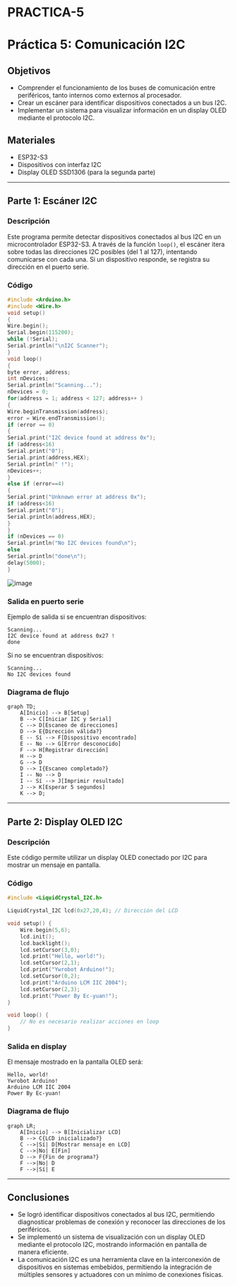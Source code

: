 # PRACTICA-5
# Práctica 5: Comunicación I2C

## Objetivos
- Comprender el funcionamiento de los buses de comunicación entre periféricos, tanto internos como externos al procesador.
- Crear un escáner para identificar dispositivos conectados a un bus I2C.
- Implementar un sistema para visualizar información en un display OLED mediante el protocolo I2C.

## Materiales
- ESP32-S3
- Dispositivos con interfaz I2C
- Display OLED SSD1306 (para la segunda parte)
---

## Parte 1: Escáner I2C
### Descripción
Este programa permite detectar dispositivos conectados al bus I2C en un microcontrolador ESP32-S3. A través de la función `loop()`, el escáner itera sobre todas las direcciones I2C posibles (del 1 al 127), intentando comunicarse con cada una. Si un dispositivo responde, se registra su dirección en el puerto serie.

### Código
```cpp
#include <Arduino.h>
#include <Wire.h>
void setup()
{
Wire.begin();
Serial.begin(115200);
while (!Serial);
Serial.println("\nI2C Scanner");
}
void loop()
{
byte error, address;
int nDevices;
Serial.println("Scanning...");
nDevices = 0;
for(address = 1; address < 127; address++ )
{
Wire.beginTransmission(address);
error = Wire.endTransmission();
if (error == 0)
{
Serial.print("I2C device found at address 0x");
if (address<16)
Serial.print("0");
Serial.print(address,HEX);
Serial.println(" !");
nDevices++;
}
else if (error==4)
{
Serial.print("Unknown error at address 0x");
if (address<16)
Serial.print("0");
Serial.println(address,HEX);
}
}
if (nDevices == 0)
Serial.println("No I2C devices found\n");
else
Serial.println("done\n");
delay(5000);
}
```
![image](https://github.com/user-attachments/assets/39e46041-20f1-4cad-a2b3-8c5471764ae3)

### Salida en puerto serie
Ejemplo de salida si se encuentran dispositivos:
```
Scanning...
I2C device found at address 0x27 !
done
```
Si no se encuentran dispositivos:
```
Scanning...
No I2C devices found
```

### Diagrama de flujo
```mermaid
graph TD;
    A[Inicio] --> B[Setup]
    B --> C[Iniciar I2C y Serial]
    C --> D[Escaneo de direcciones]
    D --> E{Dirección válida?}
    E -- Sí --> F[Dispositivo encontrado]
    E -- No --> G[Error desconocido]
    F --> H[Registrar dirección]
    H --> D
    G --> D
    D --> I{Escaneo completado?}
    I -- No --> D
    I -- Sí --> J[Imprimir resultado]
    J --> K[Esperar 5 segundos]
    K --> D;
```

---

## Parte 2: Display OLED I2C
### Descripción
Este código permite utilizar un display OLED conectado por I2C para mostrar un mensaje en pantalla.

### Código
```cpp
#include <LiquidCrystal_I2C.h>

LiquidCrystal_I2C lcd(0x27,20,4); // Dirección del LCD

void setup() {
    Wire.begin(5,6);
    lcd.init();
    lcd.backlight();
    lcd.setCursor(3,0);
    lcd.print("Hello, world!");
    lcd.setCursor(2,1);
    lcd.print("Ywrobot Arduino!");
    lcd.setCursor(0,2);
    lcd.print("Arduino LCM IIC 2004");
    lcd.setCursor(2,3);
    lcd.print("Power By Ec-yuan!");
}

void loop() {
    // No es necesario realizar acciones en loop
}
```

### Salida en display
El mensaje mostrado en la pantalla OLED será:
```
Hello, world!
Ywrobot Arduino!
Arduino LCM IIC 2004
Power By Ec-yuan!
```

### Diagrama de flujo
```mermaid
graph LR;
    A[Inicio] --> B[Inicializar LCD]
    B --> C{LCD inicializado?}
    C -->|Sí| D[Mostrar mensaje en LCD]
    C -->|No| E[Fin]
    D --> F{Fin de programa?}
    F -->|No| D
    F -->|Sí| E
```

---

## Conclusiones
- Se logró identificar dispositivos conectados al bus I2C, permitiendo diagnosticar problemas de conexión y reconocer las direcciones de los periféricos.
- Se implementó un sistema de visualización con un display OLED mediante el protocolo I2C, mostrando información en pantalla de manera eficiente.
- La comunicación I2C es una herramienta clave en la interconexión de dispositivos en sistemas embebidos, permitiendo la integración de múltiples sensores y actuadores con un mínimo de conexiones físicas.

